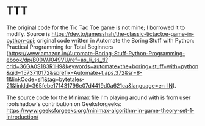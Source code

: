 # TTT

The original code for the Tic Tac Toe game is not mine; I borrowed it to modify. Source is https://dev.to/jamesshah/the-classic-tictactoe-game-in-python-cpi; original code written in Automate the Boring Stuff with Python: Practical Programming for Total Beginners (https://www.amazon.in/Automate-Boring-Stuff-Python-Programming-ebook/dp/B00WJ049VU/ref=as_li_ss_tl?crid=36GA0S183R1H9&keywords=automate+the+boring+stuff+with+python&qid=1573710172&sprefix=Automate+t,aps,372&sr=8-1&linkCode=sl1&tag=bytetales-21&linkId=365febe171431796e07d4419d0a621ca&language=en_IN).

The source code for the Minimax file I'm playing around with is from user rootshadow's contribution on Geeksforgeeks: https://www.geeksforgeeks.org/minimax-algorithm-in-game-theory-set-1-introduction/
